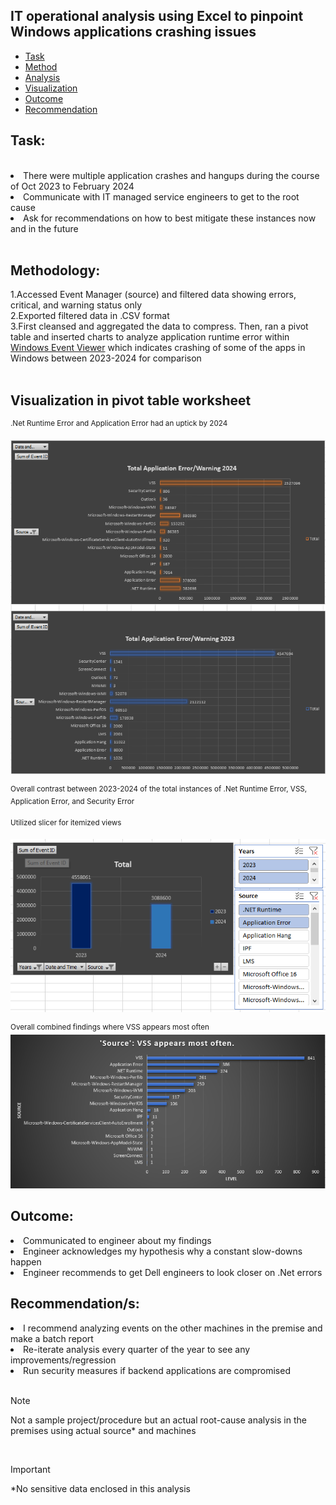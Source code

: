 ## IT operational analysis using Excel to pinpoint Windows applications crashing issues
- [Task](#task)
- [Method](#method)
- [Analysis](#analysis)
- [Visualization](#visualization)
- [Outcome](#outcome)
- [Recommendation](#recommendation)
## Task:
<br>
<li>There were multiple application crashes and hangups during the course of Oct 2023 to February 2024</li>
<li>Communicate with IT managed service engineers to get to the root cause</li>
<li>Ask for recommendations on how to best mitigate these instances now and in the future</li>
<br>

## Methodology:
1.Accessed Event Manager (source) and filtered data showing errors, critical, and warning status only
<br>
2.Exported filtered data in .CSV format
<br>
3.First cleansed and aggregated the data to compress. Then, ran a pivot table and inserted charts to analyze application runtime error within [Windows Event Viewer](https://learn.microsoft.com/en-us/shows/inside/event-viewer) which indicates crashing of some of the apps in Windows between 2023-2024 for comparison<br>
<br>
## Visualization in pivot table worksheet
<sup>.Net Runtime Error and Application Error had an uptick by 2024</sup>

![Snip](https://github.com/princ3Cr0w/Excel_Functions/blob/main/Screenshot%202024-02-15%20105310.png)

<sup>Overall contrast between 2023-2024 of the total instances of .Net Runtime Error, VSS, Application Error, and Security Error</sup>
<br>

<sup>Utilized slicer for itemized views</sup>
  
![Snip](https://github.com/princ3Cr0w/Excel_Functions/blob/main/Screenshot%202024-02-15%20121600.png)

<sup>Overall combined findings where VSS appears most often</sup>
![Snip](https://github.com/princ3Cr0w/Excel_Functions/blob/main/Screenshot%202024-02-16%20103957.png)

## Outcome:
<li>Communicated to engineer about my findings</li>
<li>Engineer acknowledges my hypothesis why a constant slow-downs happen</li>
<li>Engineer recommends to get Dell engineers to look closer on .Net errors</li>


## Recommendation/s:
<li>I recommend analyzing events on the other machines in the premise and make a batch report</li>
<li>Re-iterate analysis every quarter of the year to see any improvements/regression</li>
<li>Run security measures if backend applications are compromised</li>
<br>

>[!NOTE]
> Not a sample project/procedure but an actual root-cause analysis in the premises using actual source* and machines
<br>

>[!Important]
>*No sensitive data enclosed in this analysis

